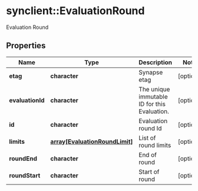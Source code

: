 # synclient::EvaluationRound

Evaluation Round
## Properties
Name | Type | Description | Notes
------------ | ------------- | ------------- | -------------
**etag** | **character** | Synapse etag | [optional] 
**evaluationId** | **character** | The unique immutable ID for this Evaluation. | [optional] 
**id** | **character** | Evaluation round Id | [optional] 
**limits** | [**array[EvaluationRoundLimit]**](EvaluationRoundLimit.md) | List of round limits | [optional] 
**roundEnd** | **character** | End of round | [optional] 
**roundStart** | **character** | Start of round | [optional] 


